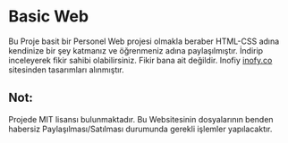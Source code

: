 # Basic Web

Bu Proje basit bir Personel Web projesi olmakla beraber HTML-CSS adına kendinize bir şey katmanız ve öğrenmeniz adına paylaşılmıştır. İndirip inceleyerek fikir sahibi olabilirsiniz. Fikir bana ait değildir. Inofiy [inofy.co](https://inofy.co) sitesinden tasarımları alınmıştır.

## Not: 

Projede MIT lisansı bulunmaktadır. Bu Websitesinin dosyalarının benden habersiz Paylaşılması/Satılması durumunda gerekli işlemler yapılacaktır.
